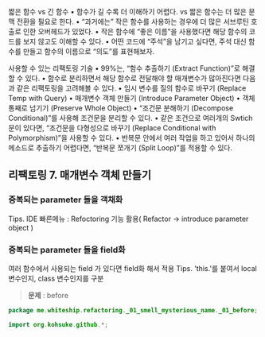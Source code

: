 짧은 함수 vs 긴 함수
• 함수가 길 수록 더 이해하기 어렵다. vs 짧은 함수는 더 많은 문맥 전환을 필요로 한다.
• “과거에는” 작은 함수를 사용하는 경우에 더 많은 서브루틴 호출로 인한 오버헤드가 있었다.
• 작은 함수에 “좋은 이름”을 사용했다면 해당 함수의 코드를 보지 않고도 이해할 수 있다.
• 어떤 코드에 “주석”을 남기고 싶다면, 주석 대신 함수를 만들고 함수의 이름으로 “의도”를 표현해보자.

사용할 수 있는 리팩토링 기술
• 99%는, “함수 추출하기 (Extract Function)”로 해결할 수 있다.
• 함수로 분리하면서 해당 함수로 전달해야 할 매개변수가 많아진다면 다음과 같은 리팩토링을 고려해볼 수 있다.
• 임시 변수를 질의 함수로 바꾸기 (Replace Temp with Query)
• 매개변수 객체 만들기 (Introduce Parameter Object)
• 객체 통째로 넘기기 (Preserve Whole Object)
• “조건문 분해하기 (Decompose Conditional)”를 사용해 조건문을 분리할 수 있다.
• 같은 조건으로 여러개의 Swtich 문이 있다면, “조건문을 다형성으로 바꾸기 (Replace Conditional with Polymorphism)”을 사용할 수 있다.
• 반복문 안에서 여러 작업을 하고 있어서 하나의 메소드로 추출하기 어렵다면, “반복문 쪼개기 (Split Loop)”를 적용할 수 있다.

## 리팩토링 7. 매개변수 객체 만들기

### 중복되는 parameter 들을 객채화
Tips. IDE 빠른메뉴 : Refoctoring 기능 활용( Refactor -> introduce parameter object )

### 중복되는 parameter 들을 field화
여러 함수에서 사용되는 field 가 있다면 field화 해서 적용
Tips. 'this.'를 붙여서 local 변수인지, class 변수인지를 구분

> __문제__ : before

```java
package me.whiteship.refactoring._01_smell_mysterious_name._01_before;

import org.kohsuke.github.*;
```
